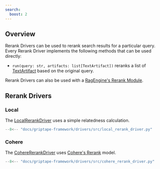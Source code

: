 ```yaml
---
search:
  boost: 2
---
```


## Overview

Rerank Drivers can be used to rerank search results for a particular query. Every Rerank Driver implements the following methods that can be used directly:

- `run(query: str, artifacts: list[TextArtifact])` reranks a list of [TextArtifact](../../reference/griptape/artifacts/text_artifact.md) based on the original query.

Rerank Drivers can also be used with a [RagEngine's Rerank Module](../engines/rag-engines.md#retrievalrerank-modules).

## Rerank Drivers

### Local

The [LocalRerankDriver](../../reference/griptape/drivers/rerank/local_rerank_driver.md) uses a simple relatedness calculation.

```python
--8<-- "docs/griptape-framework/drivers/src/local_rerank_driver.py"
```

### Cohere

The [CohereRerankDriver](../../reference/griptape/drivers/rerank/cohere_rerank_driver.md) uses [Cohere's Rerank](https://cohere.com/rerank) model.

```python
--8<-- "docs/griptape-framework/drivers/src/cohere_rerank_driver.py"
```
